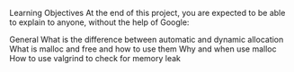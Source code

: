 Learning Objectives At the end of this project, you are expected to be able to explain to anyone, without the help of Google:

General What is the difference between automatic and dynamic allocation What is malloc and free and how to use them Why and when use malloc How to use valgrind to check for memory leak
